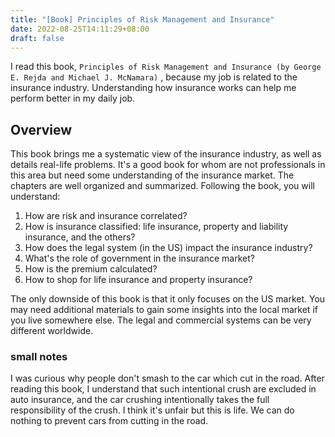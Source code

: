 ```yaml
---
title: "[Book] Principles of Risk Management and Insurance"
date: 2022-08-25T14:11:29+08:00
draft: false
---
```

I read this book, `Principles of Risk Management and Insurance (by George E. Rejda and Michael J. McNamara)` , because my job is related to the insurance industry. Understanding how insurance works can help me perform better in my daily job.

## Overview
This book brings me a systematic view of the insurance industry, as well as details real-life problems. It's a  good book for whom are not professionals in this area but need some understanding of the insurance market. The chapters are well organized and summarized. Following the book, you will understand:
1. How are risk and insurance correlated?
2. How is insurance classified: life insurance, property and liability insurance, and the others?
3. How does the legal system (in the US) impact the insurance industry?
4. What's the role of government in the insurance market?
5. How is the premium calculated?
6. How to shop for life insurance and property insurance?

The only downside of this book is that it only focuses on the US market. You may need additional materials to gain some insights into the local market if you live somewhere else. The legal and commercial systems can be very different worldwide. 

### small notes
I was curious why people don't smash to the car which cut in the road. After reading this book, I understand that such intentional crush are excluded in auto insurance, and the car crushing intentionally takes the full responsibility of the crush. I think it's unfair but this is life. We can do nothing to prevent cars from cutting in the road.